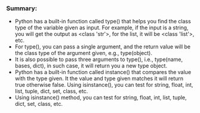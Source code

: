 ### Summary:

- Python has a built-in function called type() that helps you find the class type of the variable given as input. For example, if the input is a string, you will get the output as <class 'str'>, for the list, it will be <class 'list'>, etc.
- For type(), you can pass a single argument, and the return value will be the class type of the argument given, e.g., type(object).
- It is also possible to pass three arguments to type(), i.e., type(name, bases, dict), in such case, it will return you a new type object.
- Python has a built-in function called instance() that compares the value with the type given. It the value and type given matches it will return true otherwise false. Using isinstance(), you can test for string, float, int, list, tuple, dict, set, class, etc.
- Using isinstance() method, you can test for string, float, int, list, tuple, dict, set, class, etc.